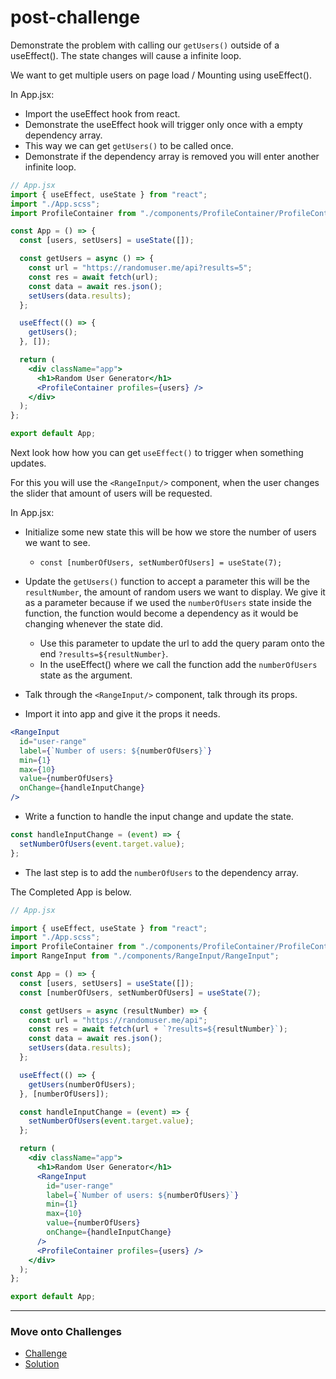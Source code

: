 # post-challenge

Demonstrate the problem with calling our `getUsers()` outside of a useEffect().
The state changes will cause a infinite loop.

We want to get multiple users on page load / Mounting using useEffect().

In App.jsx:

- Import the useEffect hook from react.
- Demonstrate the useEffect hook will trigger only once with a empty dependency array.
- This way we can get `getUsers()` to be called once.
- Demonstrate if the dependency array is removed you will enter another infinite loop.

```jsx
// App.jsx
import { useEffect, useState } from "react";
import "./App.scss";
import ProfileContainer from "./components/ProfileContainer/ProfileContainer";

const App = () => {
  const [users, setUsers] = useState([]);

  const getUsers = async () => {
    const url = "https://randomuser.me/api?results=5";
    const res = await fetch(url);
    const data = await res.json();
    setUsers(data.results);
  };

  useEffect(() => {
    getUsers();
  }, []);

  return (
    <div className="app">
      <h1>Random User Generator</h1>
      <ProfileContainer profiles={users} />
    </div>
  );
};

export default App;
```

Next look how how you can get `useEffect()` to trigger when something updates.

For this you will use the `<RangeInput/>` component, when the user changes the slider that amount of users will be requested.

In App.jsx:

- Initialize some new state this will be how we store the number of users we want to see.

  - `const [numberOfUsers, setNumberOfUsers] = useState(7);`

- Update the `getUsers()` function to accept a parameter this will be the `resultNumber`, the amount of random users we want to display. We give it as a parameter because if we used the `numberOfUsers` state inside the function, the function would become a dependency as it would be changing whenever the state did.

  - Use this parameter to update the url to add the query param onto the end `?results=${resultNumber}`.
  - In the useEffect() where we call the function add the `numberOfUsers` state as the argument.

- Talk through the `<RangeInput/>` component, talk through its props.
- Import it into app and give it the props it needs.

```jsx
<RangeInput
  id="user-range"
  label={`Number of users: ${numberOfUsers}`}
  min={1}
  max={10}
  value={numberOfUsers}
  onChange={handleInputChange}
/>
```

- Write a function to handle the input change and update the state.

```jsx
const handleInputChange = (event) => {
  setNumberOfUsers(event.target.value);
};
```

- The last step is to add the `numberOfUsers` to the dependency array.

The Completed App is below.

```jsx
// App.jsx

import { useEffect, useState } from "react";
import "./App.scss";
import ProfileContainer from "./components/ProfileContainer/ProfileContainer";
import RangeInput from "./components/RangeInput/RangeInput";

const App = () => {
  const [users, setUsers] = useState([]);
  const [numberOfUsers, setNumberOfUsers] = useState(7);

  const getUsers = async (resultNumber) => {
    const url = "https://randomuser.me/api";
    const res = await fetch(url + `?results=${resultNumber}`);
    const data = await res.json();
    setUsers(data.results);
  };

  useEffect(() => {
    getUsers(numberOfUsers);
  }, [numberOfUsers]);

  const handleInputChange = (event) => {
    setNumberOfUsers(event.target.value);
  };

  return (
    <div className="app">
      <h1>Random User Generator</h1>
      <RangeInput
        id="user-range"
        label={`Number of users: ${numberOfUsers}`}
        min={1}
        max={10}
        value={numberOfUsers}
        onChange={handleInputChange}
      />
      <ProfileContainer profiles={users} />
    </div>
  );
};

export default App;
```

---

### Move onto Challenges

- [Challenge](./challenge/challenge.md)
- [Solution](./challenge/solution.md)
